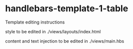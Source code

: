 # handlebars-template-1-table

Template editing instructions


style to be edited in ./views/layouts/index.html

content and text injection to be edited in ./views/main.hbs

